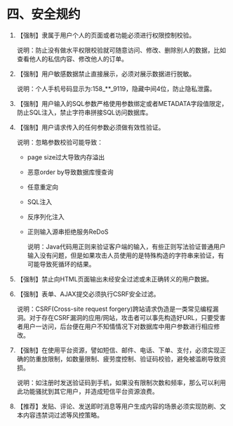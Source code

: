 # 四、安全规约

1. 【强制】隶属于用户个人的页面或者功能必须进行权限控制校验。 

  
   说明：防止没有做水平权限校验就可随意访问、修改、删除别人的数据，比如查看他人的私信内容、修改他人的订单。 

2. 【强制】用户敏感数据禁止直接展示，必须对展示数据进行脱敏。 

  
   说明：个人手机号码显示为:158_\*\*_9119，隐藏中间4位，防止隐私泄露。 

3. 【强制】用户输入的SQL参数严格使用参数绑定或者METADATA字段值限定，防止SQL注入，禁止字符串拼接SQL访问数据库。 
4. 【强制】用户请求传入的任何参数必须做有效性验证。 

  
   说明：忽略参数校验可能导致： 

   * page size过大导致内存溢出 
   * 恶意order by导致数据库慢查询 
   * 任意重定向 
   * SQL注入 
   * 反序列化注入 
   * 正则输入源串拒绝服务ReDoS 

  
     说明：Java代码用正则来验证客户端的输入，有些正则写法验证普通用户输入没有问题，但是如果攻击人员使用的是特殊构造的字符串来验证，有可能导致死循环的结果。 

5. 【强制】禁止向HTML页面输出未经安全过滤或未正确转义的用户数据。 
6. 【强制】表单、AJAX提交必须执行CSRF安全过滤。 

  
   说明：CSRF\(Cross-site request forgery\)跨站请求伪造是一类常见编程漏洞。对于存在CSRF漏洞的应用/网站，攻击者可以事先构造好URL，只要受害者用户一访问，后台便在用户不知情情况下对数据库中用户参数进行相应修改。 

7. 【强制】在使用平台资源，譬如短信、邮件、电话、下单、支付，必须实现正确的防重放限制，如数量限制、疲劳度控制、验证码校验，避免被滥刷导致资损。 

  
   说明：如注册时发送验证码到手机，如果没有限制次数和频率，那么可以利用此功能骚扰到其它用户，并造成短信平台资源浪费。 

8. 【推荐】发贴、评论、发送即时消息等用户生成内容的场景必须实现防刷、文本内容违禁词过滤等风控策略。 

